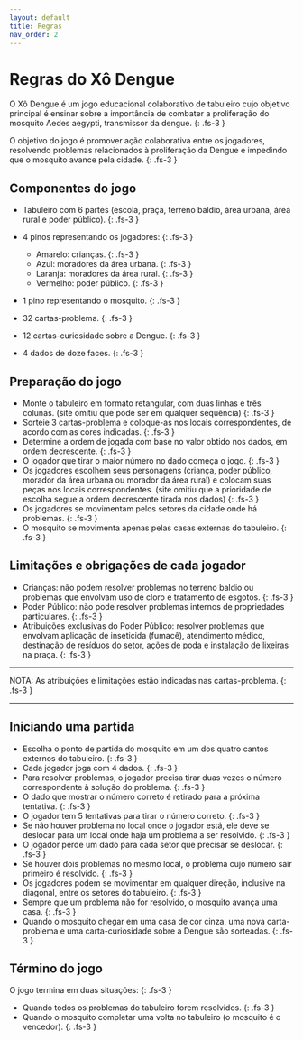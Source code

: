 ```yaml
---
layout: default
title: Regras
nav_order: 2
---
```


# Regras do Xô Dengue

O Xô Dengue é um jogo educacional colaborativo de tabuleiro cujo objetivo
principal é ensinar sobre a importância de combater a proliferação do mosquito
Aedes aegypti, transmissor da dengue.
{: .fs-3 }

O objetivo do jogo é promover ação colaborativa entre os jogadores, resolvendo
problemas relacionados à proliferação da Dengue e impedindo que o mosquito
avance pela cidade.
{: .fs-3 }

## Componentes do jogo

- Tabuleiro com 6 partes (escola, praça, terreno baldio, área urbana, área rural
e poder público).
{: .fs-3 }

- 4 pinos representando os jogadores:
{: .fs-3 }
  - Amarelo: crianças.
  {: .fs-3 }
  - Azul: moradores da área urbana.
  {: .fs-3 }
  - Laranja: moradores da área rural.
  {: .fs-3 }
  - Vermelho: poder público.
  {: .fs-3 }
- 1 pino representando o mosquito.
{: .fs-3 }
- 32 cartas-problema.
{: .fs-3 }
- 12 cartas-curiosidade sobre a Dengue.
{: .fs-3 }
- 4 dados de doze faces.
{: .fs-3 }

## Preparação do jogo

- Monte o tabuleiro em formato retangular, com duas linhas e três colunas.
  (site omitiu que pode ser em qualquer sequência)
  {: .fs-3 }
- Sorteie 3 cartas-problema e coloque-as nos locais correspondentes, de acordo
  com as cores indicadas.
  {: .fs-3 }
- Determine a ordem de jogada com base no valor obtido nos dados, em ordem
  decrescente.
  {: .fs-3 }
- O jogador que tirar o maior número no dado começa o jogo.
  {: .fs-3 }
- Os jogadores escolhem seus personagens (criança, poder público, morador da
  área urbana ou morador da área rural) e colocam suas peças nos locais
  correspondentes. (site omitiu que a prioridade de escolha segue a ordem
  decrescente tirada nos dados)
  {: .fs-3 }
- Os jogadores se movimentam pelos setores da cidade onde há problemas.
  {: .fs-3 }
- O mosquito se movimenta apenas pelas casas externas do tabuleiro.
  {: .fs-3 }

## Limitações e obrigações de cada jogador

- Crianças: não podem resolver problemas no terreno baldio ou problemas que
  envolvam uso de cloro e tratamento de esgotos.
{: .fs-3 }
- Poder Público: não pode resolver problemas internos de propriedades
  particulares.
{: .fs-3 }
- Atribuições exclusivas do Poder Público: resolver problemas que envolvam
  aplicação de inseticida (fumacê), atendimento médico, destinação de resíduos
  do setor, ações de poda e instalação de lixeiras na praça.
{: .fs-3 }

---
  NOTA: As atribuições e limitações estão indicadas nas cartas-problema.
  {: .fs-3 }

---

## Iniciando uma partida

- Escolha o ponto de partida do mosquito em um dos quatro cantos externos do
  tabuleiro.
  {: .fs-3 }
- Cada jogador joga com 4 dados.
  {: .fs-3 }
- Para resolver problemas, o jogador precisa tirar duas vezes o número
  correspondente à solução do problema.
  {: .fs-3 }
- O dado que mostrar o número correto é retirado para a próxima tentativa.
  {: .fs-3 }
- O jogador tem 5 tentativas para tirar o número correto.
  {: .fs-3 }
- Se não houver problema no local onde o jogador está, ele deve se deslocar para
  um local onde haja um problema a ser resolvido.
  {: .fs-3 }
- O jogador perde um dado para cada setor que precisar se deslocar.
  {: .fs-3 }
- Se houver dois problemas no mesmo local, o problema cujo número sair primeiro
  é resolvido.
  {: .fs-3 }
- Os jogadores podem se movimentar em qualquer direção, inclusive na diagonal,
  entre os setores do tabuleiro.
  {: .fs-3 }
- Sempre que um problema não for resolvido, o mosquito avança uma casa.
  {: .fs-3 }
- Quando o mosquito chegar em uma casa de cor cinza, uma nova carta-problema e
  uma carta-curiosidade sobre a Dengue são sorteadas.
  {: .fs-3 }

## Término do jogo

O jogo termina em duas situações:
{: .fs-3 }

- Quando todos os problemas do tabuleiro forem resolvidos.
{: .fs-3 }
- Quando o mosquito completar uma volta no tabuleiro (o mosquito é o vencedor).
{: .fs-3 }
